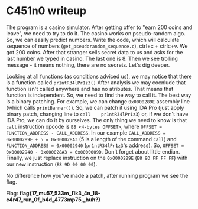 # C451n0 writeup
The program is a casino simulator. After getting offer to "earn 200 coins and leave", we need to try to do it. The casino works on pseudo-random algo. So, we can easily predict numbers. Write the code, which will calculate sequence of numbers (`get_pseudorandom_sequence.c`), ctrl+c + ctrlc+v. We got 200 coins. After that stranger sells secret data to us and asks for the last number we typed in casino. The last one is 8. Then we see trolling message - it means nothing, there are no secrets. Let's dig deeper.

Looking at all functions (as conditions adviced us), we may notice that there is a function called `pr1ntR34lPr1z3()` After analysis we may cocnlude that function isn't called anywhere and has no atributes. That means that function is independent. So, we need to find the way to call it. The best way is a binary patching. For example, we can change `0x0000289E` assembly line (which calls `printBanner()`). So, we can patch it using IDA Pro (just apply binary patch, changing line to `call    pr1ntR34lPr1z3`) or, if we don't have IDA Pro, we can do it by ourselves. The only thing we need to know is that `call` instruction opcode is `E8 <4-bytes OFFSET>`, where `OFFSET = FUNCTION_ADDRESS - CALL_ADDRESS`. In our example `CALL_ADDRESS = 0x0000289E + 5 = 0x000028A3` (5 is a length of the command `call`) and `FUNCTION_ADDRESS = 0x00002940` (`pr1ntR34lPr1z3`'s address). So, `OFFSET = 0x00002940 - 0x000028A3 = 0x0000009D`. Don't forget about little endian. Finally, we just replace instruction on the `0x0000289E` (`E8 9D FF FF FF`) with our new instruction (`E8 9D 00 00 00`).

No difference how you've made a patch, after running program we see the flag.

Flag: **flag{17_mu57_533m_l1k3_4n_18-c4r47_run_0f_b4d_4773mp75,_huh?}**
